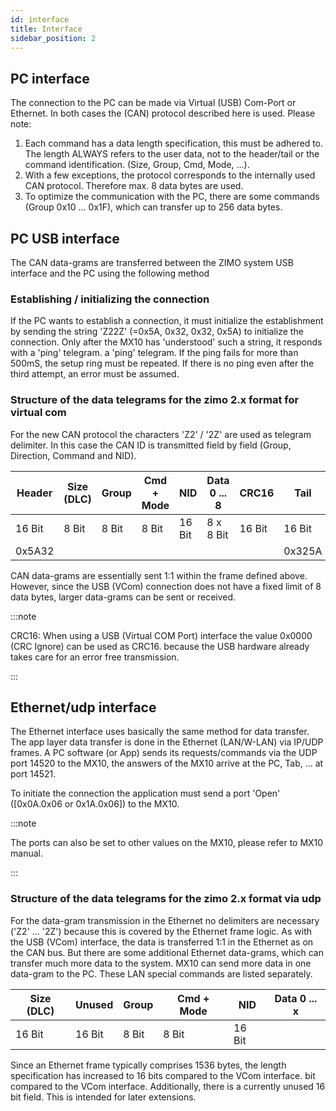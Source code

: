 ```yaml
---
id: interface
title: Interface
sidebar_position: 2
---
```


## PC interface

The connection to the PC can be made via Virtual (USB) Com-Port or Ethernet. In both cases the (CAN) protocol described here is used. Please note:

1. Each command has a data length specification, this must be adhered to. The length ALWAYS refers to the user data, not to the header/tail or the command identification. (Size, Group, Cmd, Mode, ...).
2. With a few exceptions, the protocol corresponds to the internally used CAN protocol. Therefore max. 8 data bytes are used.
3. To optimize the communication with the PC, there are some commands (Group 0x10 ... 0x1F), which can transfer up to 256 data bytes.

## PC USB interface

The CAN data-grams are transferred between the ZIMO system USB interface and the PC using the following method

### Establishing / initializing the connection

If the PC wants to establish a connection, it must initialize the establishment by sending the string 'Z22Z' (=0x5A, 0x32, 0x32, 0x5A) to initialize the connection. Only after the MX10 has 'understood' such a string, it responds with a 'ping' telegram. a 'ping' telegram. If the ping fails for more than 500mS, the setup ring must be repeated. If there is no ping even after the third attempt, an error must be assumed.

### Structure of the data telegrams for the zimo 2.x format for virtual com

For the new CAN protocol the characters 'Z2' / '2Z' are used as telegram delimiter. In this case the CAN ID is transmitted field by field (Group, Direction, Command and NID).

| Header | Size (DLC) | Group | Cmd + Mode | NID    | Data 0 ... 8 | CRC16  | Tail   |
|--------|------------|-------|------------|--------|--------------|--------|--------|
| 16 Bit | 8 Bit      | 8 Bit | 8 Bit      | 16 Bit | 8 x 8 Bit    | 16 Bit | 16 Bit |
| 0x5A32 |            |       |            |        |              |        | 0x325A |


CAN data-grams are essentially sent 1:1 within the frame defined above. However, since the USB (VCom) connection does not have a fixed limit of 8 data bytes, larger data-grams can be sent or received.

:::note

CRC16: When using a USB (Virtual COM Port) interface the value 0x0000 (CRC Ignore) can be used as CRC16. because the USB hardware already takes care for an error free transmission.

:::

## Ethernet/udp interface

The Ethernet interface uses basically the same method for data transfer. The app layer data transfer is done in the Ethernet (LAN/W-LAN) via IP/UDP frames. A PC software (or App) sends its requests/commands via the UDP port 14520 to the MX10, the answers of the MX10 arrive at the PC, Tab, ... at port 14521.

To initiate the connection the application must send a port 'Open' ([0x0A.0x06 or 0x1A.0x06]) to the MX10.

:::note

The ports can also be set to other values on the MX10, please refer to MX10 manual.

:::

### Structure of the data telegrams for the zimo 2.x format via udp

For the data-gram transmission in the Ethernet no delimiters are necessary ('Z2' ... '2Z') because this is covered by the Ethernet frame logic. As with the USB (VCom) interface, the data is transferred 1:1 in the Ethernet as on the CAN bus. But there are some additional Ethernet data-grams, which can transfer much more data to the system. MX10 can send more data in one data-gram to the PC. These LAN special commands are listed separately.

| Size (DLC) | Unused | Group | Cmd + Mode | NID    | Data 0 ... x |
|------------|--------|-------|------------|--------|--------------|
| 16 Bit     | 16 Bit | 8 Bit | 8 Bit      | 16 Bit |              |


Since an Ethernet frame typically comprises 1536 bytes, the length specification has increased to 16 bits compared to the VCom interface. bit compared to the VCom interface. Additionally, there is a currently unused 16 bit field. This is intended for later extensions.
